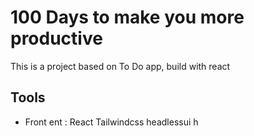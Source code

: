 # 100 Days to make you more productive

This is a project based on To Do app, build with react

## Tools
- Front ent : 
    React
    Tailwindcss
    headlessui
    h